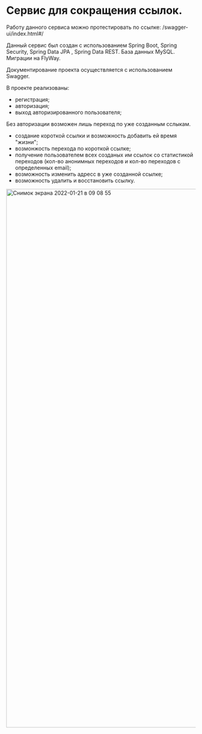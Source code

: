 # Сервис для сокращения ссылок.

Работу данного сервиса можно протестировать по ссылке: /swagger-ui/index.html#/

Данный сервис был создан с использованием Spring Boot, Spring Security, Spring Data JPA , Spring Data REST. База данных MySQL. Миграции на FlyWay.

Документирование проекта осуществляется с использованием Swagger.

В проекте реализованы: 
- регистрация; 
- авторизация; 
- выход авторизированного пользователя;

Без авторизации возможен лишь переход по уже созданным сслыкам.

- создание короткой ссылки и возможность добавить ей время "жизни";
- возмонжость перехода по короткой ссылке;
- получение пользователем всех созданых им ссылок со статистикой переходов (кол-во анонимных переходов и кол-во переходов с определенных email);
- возможность изменить адресс в уже созданной ссылке;
- возможность удалить и восстановить ссылку.

<img width="1430" alt="Снимок экрана 2022-01-21 в 09 08 55" src="https://user-images.githubusercontent.com/85585191/150476757-91161b10-cbd9-405c-b622-8b0eb0c91be4.png">





